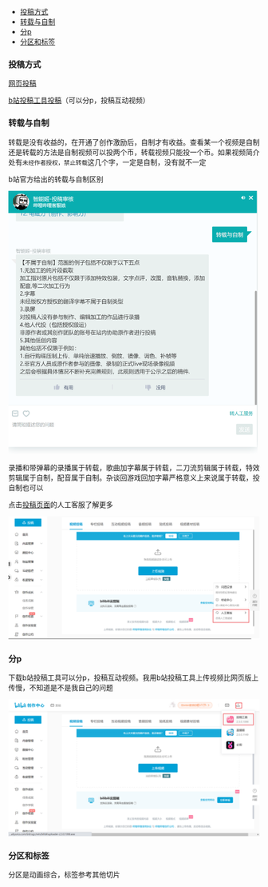 - [投稿方式](#投稿方式)
- [转载与自制](#转载与自制)
- [分p](#分p)
- [分区和标签](#分区和标签)

### 投稿方式

[网页投稿](https://member.bilibili.com/platform/upload/video/frame)

[b站投稿工具投稿](#分p)（可以分p，投稿互动视频）

### 转载与自制

转载是没有收益的，在开通了创作激励后，自制才有收益。查看某一个视频是自制还是转载的方法是自制视频可以投两个币，转载视频只能投一个币。如果视频简介处有`未经作者授权，禁止转载`这几个字，一定是自制，没有就不一定

b站官方给出的转载与自制区别

<img src="picture/Snipaste_2021-09-06_10-27-49.png" alt="Snipaste_2021-09-06_10-27-49" width="500"  />

录播和带弹幕的录播属于转载，歌曲加字幕属于转载，二刀流剪辑属于转载，特效剪辑属于自制，配音属于自制。杂谈回游戏回加字幕严格意义上来说属于转载，投自制也可以

点击[投稿页面](https://member.bilibili.com/platform/home)的人工客服了解更多

<img src="picture/Snipaste_2021-09-06_10-38-29.png" alt="Snipaste_2021-09-06_10-38-29" width="800" />

### 分p

下载b站投稿工具可以分p，投稿互动视频。我用b站投稿工具上传视频比网页版上传慢，不知道是不是我自己的问题

<img src="picture/Snipaste_2021-09-06_11-15-15.png" alt="Snipaste_2021-09-06_11-15-15" width="800"  />

### 分区和标签

分区是动画综合，标签参考其他切片
